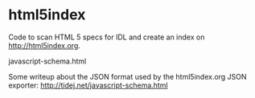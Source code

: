 html5index
==========

Code to scan HTML 5 specs for IDL and create an index on http://html5index.org.

javascript-schema.html

Some writeup about the JSON format used by the html5index.org JSON exporter: http://tidej.net/javascript-schema.html
